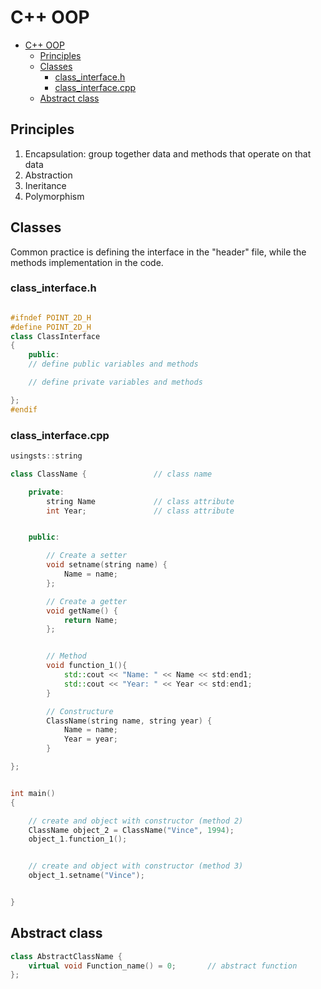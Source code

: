 # C++ OOP


- [C++ OOP](#c-oop)
  - [Principles](#principles)
  - [Classes](#classes)
    - [class_interface.h](#class_interfaceh)
    - [class_interface.cpp](#class_interfacecpp)
  - [Abstract class](#abstract-class)


## Principles
1. Encapsulation: group together data and methods that operate on that data
2. Abstraction
3. Ineritance
4. Polymorphism

## Classes

Common practice is defining the interface in the "header" file, while the methods implementation in the code.

### class_interface.h

```cpp

#ifndef POINT_2D_H
#define POINT_2D_H
class ClassInterface
{
    public:
    // define public variables and methods

    // define private variables and methods

};
#endif

```

### class_interface.cpp

```cpp
usingsts::string

class ClassName {               // class name

    private: 
        string Name             // class attribute
        int Year;               // class attribute


    public:

        // Create a setter
        void setname(string name) {
            Name = name;
        };

        // Create a getter
        void getName() {
            return Name;
        };


        // Method
        void function_1(){
            std::cout << "Name: " << Name << std:end1;
            std::cout << "Year: " << Year << std:end1;
        }

        // Constructure
        ClassName(string name, string year) {
            Name = name;
            Year = year;
        }

};


int main()
{

    // create and object with constructor (method 2)
    ClassName object_2 = ClassName("Vince", 1994);
    object_1.function_1();


    // create and object with constructor (method 3)
    object_1.setname("Vince");


}
```



## Abstract class

```c++
class AbstractClassName {
    virtual void Function_name() = 0;       // abstract function
};
```
